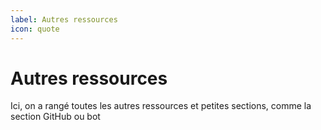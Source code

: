 ```yaml
---
label: Autres ressources 
icon: quote
---
```


# Autres ressources 

Ici, on a rangé toutes les autres ressources et petites sections, comme la section GitHub ou bot
